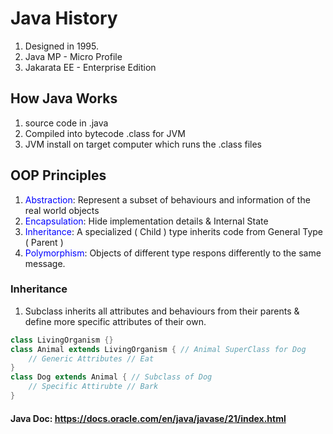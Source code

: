 # Java History

1. Designed in 1995.
1. Java MP - Micro Profile
1. Jakarata EE - Enterprise Edition

## How Java Works

1. source code in .java
1. Compiled into bytecode .class for JVM
1. JVM install on target computer which runs the .class files

## OOP Principles


1. <span style="color:blue">Abstraction</span>: Represent a subset of behaviours and information of the real world objects
1. <span style="color:blue">Encapsulation</span>: Hide implementation details & Internal State
1. <span style="color:blue">Inheritance</span>: A specialized ( Child ) type inherits code from General Type ( Parent )
1. <span style="color:blue">Polymorphism</span>: Objects of different type respons differently to the same message.

### Inheritance

1. Subclass inherits all attributes and behaviours from their parents & define more specific attributes of their own.

```java
class LivingOrganism {}
class Animal extends LivingOrganism { // Animal SuperClass for Dog
    // Generic Attributes // Eat
}
class Dog extends Animal { // Subclass of Dog
    // Specific Attirubte // Bark
}
```

#### Java Doc: https://docs.oracle.com/en/java/javase/21/index.html

